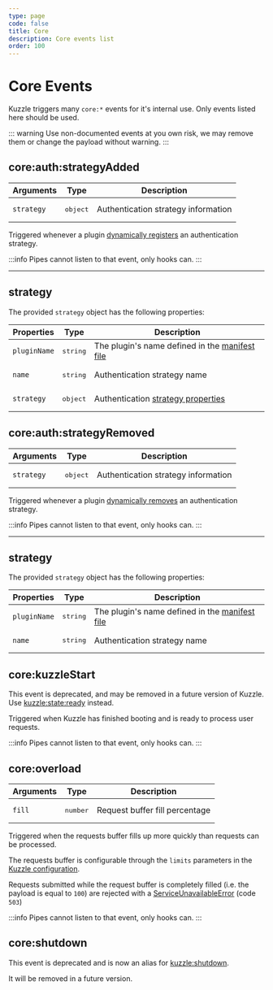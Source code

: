 ```yaml
---
type: page
code: false
title: Core
description: Core events list
order: 100
---
```


# Core Events

Kuzzle triggers many `core:*` events for it's internal use. Only events listed here should be used.

::: warning
Use non-documented events at you own risk, we may remove them or change the payload without warning.
:::

## core:auth:strategyAdded

<SinceBadge version="1.2.0" />

| Arguments  | Type              | Description                         |
| ---------- | ----------------- | ----------------------------------- |
| `strategy` | <pre>object</pre> | Authentication strategy information |

Triggered whenever a plugin [dynamically registers](/core/2/guides/write-plugins/3-integrate-authentication-strategy) an authentication strategy.

:::info
Pipes cannot listen to that event, only hooks can.
:::

---

## strategy

The provided `strategy` object has the following properties:

| Properties   | Type              | Description                                                                                                         |
| ------------ | ----------------- | ------------------------------------------------------------------------------------------------------------------- |
| `pluginName` | <pre>string</pre> | The plugin's name defined in the [manifest file](/core/2/guides/write-plugins/1-start-writing-plugins#manifest-json) |
| `name`       | <pre>string</pre> | Authentication strategy name                                                                                        |
| `strategy`   | <pre>object</pre> | Authentication [strategy properties](/core/2/guides/write-plugins/3-integrate-authentication-strategy#managing-credentials)           |

## core:auth:strategyRemoved

<SinceBadge version="1.2.0" />

| Arguments  | Type              | Description                         |
| ---------- | ----------------- | ----------------------------------- |
| `strategy` | <pre>object</pre> | Authentication strategy information |

Triggered whenever a plugin [dynamically removes](/core/2/guides/write-plugins/3-integrate-authentication-strategy) an authentication strategy.

:::info
Pipes cannot listen to that event, only hooks can.
:::

---

## strategy

The provided `strategy` object has the following properties:

| Properties   | Type              | Description                                                                                                         |
| ------------ | ----------------- | ------------------------------------------------------------------------------------------------------------------- |
| `pluginName` | <pre>string</pre> | The plugin's name defined in the [manifest file](/core/2/guides/write-plugins/1-start-writing-plugins#manifest-json) |
| `name`       | <pre>string</pre> | Authentication strategy name                                                                                        |

## core:kuzzleStart

<DeprecatedBadge version="2.2.0" />

This event is deprecated, and may be removed in a future version of Kuzzle.
Use [kuzzle:state:ready](/core/2/framework/events/kuzzle) instead.

Triggered when Kuzzle has finished booting and is ready to process user requests.

:::info
Pipes cannot listen to that event, only hooks can.
:::

## core:overload



| Arguments | Type              | Description                    |
| --------- | ----------------- | ------------------------------ |
| `fill`    | <pre>number</pre> | Request buffer fill percentage |

Triggered when the requests buffer fills up more quickly than requests can be processed.

The requests buffer is configurable through the `limits` parameters in the [Kuzzle configuration](/core/2/guides/advanced/8-configuration).

Requests submitted while the request buffer is completely filled (i.e. the payload is equal to `100`) are rejected with a [ServiceUnavailableError](/core/2/api/errors/types#common-errors) (code `503`)

:::info
Pipes cannot listen to that event, only hooks can.
:::

## core:shutdown

<DeprecatedBadge version="2.2.0" />

This event is deprecated and is now an alias for [kuzzle:shutdown](/core/2/framework/events/kuzzle#kuzzle-shutdown).

It will be removed in a future version.
